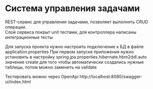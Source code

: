# Система управления задачами

REST-сервис для управления задачами, позволяет выполнять CRUD операции.  
Слой сервиса покрыт unit тестами, для контроллера написаны интеграционные тесты

Для запуска проекта нужно настроить подключение к БД в файле application.properties
При первом запуске приложения нужно установить в настройку spring.jpa.properties.hibernate.hbm2ddl.auto значение create
для того чтобы автоматически создались нужные таблицы, потом можно заменить на validate

Тестировать можно через OpenApi http://localhost:8080/swagger-ui/index.html
